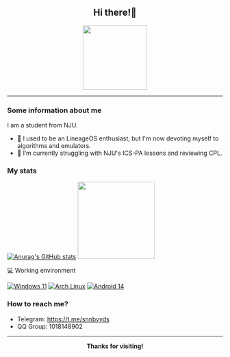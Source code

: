 <h2 align="center">
  Hi there!👋 
</h2>

<p align="center">
  <img height="150em" src="https://avatars.githubusercontent.com/u/87487115">
</p>

---

<h3>
  Some information about me
</h3>

 I am a student from NJU.

- 🔭 I used to be an LineageOS enthusiast, but I'm now devoting myself to algorithms and emulators. 
- 🌱 I’m currently struggling with NJU's ICS-PA lessons and reviewing CPL.

<h3>
  My stats
</h3>

[![Anurag's GitHub stats](https://github-readme-stats.vercel.app/api?username=snnbyyds&show_icons=true&theme=dark)](https://github.com/anuraghazra/github-readme-stats)
<img height="180em" src="https://github-readme-stats.vercel.app/api/top-langs/?username=snnbyyds&exclude_repo=KNN-Image-Classification&show_icons=true&hide_border=true&layout=compact&langs_count=8"/>
</h3>
  💻 Working environment
</h3>

[![Windows 11](https://img.shields.io/badge/Windows%2011-00adef?style=flat-square&logo=windows&logoColor=ffffff)](https://www.microsoft.com/en-us/windows/windows-11)
[![Arch Linux](https://img.shields.io/badge/Arch%20Linux-1793d0?style=flat-square&logo=arch-linux&logoColor=ffffff)](https://archlinux.org)
[![Android 14](https://img.shields.io/badge/Android%2014-3ddc84?style=flat-square&logo=android&logoColor=ffffff)](https://www.android.com/android-14/)


<h3>
  How to reach me?
</h3>

* Telegram: https://t.me/snnbyyds
* QQ Group: 1018148902

---
<p align="center">
  <b>Thanks for visiting!</b>
</p>

